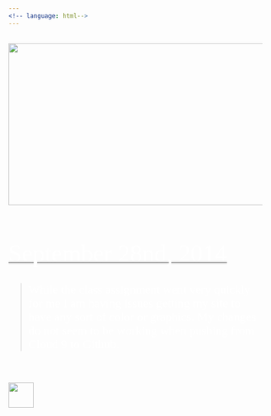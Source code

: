 ```yaml
---
<!-- language: html-->
---
```

<html>
<br>
<center><a href="http://www.twitter.com/allyhinton"><img src="https://xx-nova-xx_github_io-c9-xxnovaxx.c9.io//images/NovaBlogHeaderFile_002.jpg" width="1200" height="321"></a></center>
<body background="http://xx-nova-xx_github_io-c9-xxnovaxx.c9.io/images/black-gradient-background.jpg">
</body>
<br>
<br>
<br>
<br>
<u><font size="11" color="white" face="Graphite STD">September 28nd, 2014</font></u>
<br>
<br>

<blockquote><font size="5" color="white" face="Graphite STD"> While the class assignment went very quickly for me I am having issues getting my site to have any sort of color or graphics. My changes do not seem to be working when pushing from Cloud 9 to Github. </font></blockquote>

<br>
<br>

<a href="http://xx-nova-xx.github.io/_site/2014/09/28/SixthDayAtTheYard.html"><img src="http://xx-nova-xx_github_io-c9-xxnovaxx.c9.io/images/HomeButton.png" height="50" width="50"></a>